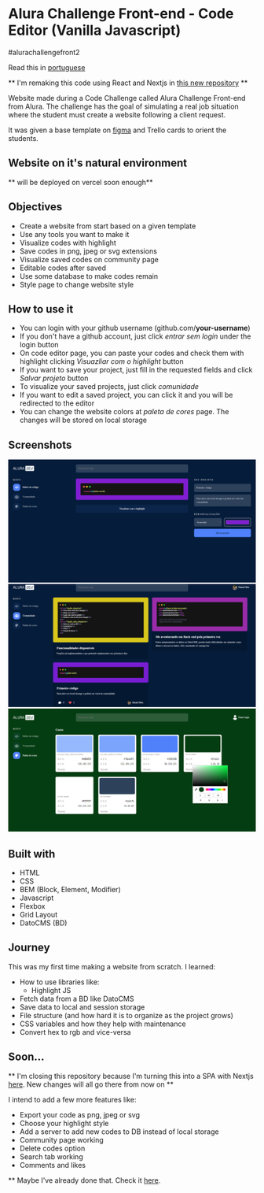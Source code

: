 # Alura Challenge Front-end - Code Editor (Vanilla Javascript)

#alurachallengefront2

Read this in [portuguese](./README.md)

** I'm remaking this code using React and Nextjs in [this new repository](https://github.com/daniel-ben/code-editor) **

Website made during a Code Challenge called Alura Challenge Front-end from Alura. The challenge has the goal of simulating a real job situation where the student must create a website following a client request.

It was given a base template on [figma](https://www.figma.com/file/Ve4hpTfmMa7yAFneoGtGKD/Alura-Challenge---Edição-Front-end?node-id=207%3A1446) and Trello cards to orient the students. 

## Website on it's natural environment
** will be deployed on vercel soon enough**

## Objectives

- Create a website from start based on a given template
- Use any tools you want to make it
- Visualize codes with highlight
- Save codes in png, jpeg or svg extensions
- Visualize saved codes on community page
- Editable codes after saved
- Use some database to make codes remain
- Style page to change website style

## How to use it
- You can login with your github username (github.com/**your-username**)
- If you don't have a github account, just click *entrar sem login* under the login button
- On code editor page, you can paste your codes and check them with highlight clicking *Visuazliar com o highlight* button
- If you want to save your project, just fill in the requested fields and click *Salvar projeto* button
- To visualize your saved projects, just click *comunidade*
- If you want to edit a saved project, you can click it and you will be redirected to the editor
- You can change the website colors at *paleta de cores* page. The changes will be stored on local storage

## Screenshots
![](./app/assets/img/editor-screen.png)
![](./app/assets/img/comunidade-screen.png)
![](./app/assets/img/style_guide-screen.png)

## Built with
- HTML
- CSS
- BEM (Block, Element, Modifier)
- Javascript
- Flexbox 
- Grid Layout
- DatoCMS (BD)

## Journey
This was my first time making a website from scratch. I learned:

- How to use libraries like:
  - Highlight JS
- Fetch data from a BD like DatoCMS
- Save data to local and session storage
- File structure (and how hard it is to organize as the project grows)
- CSS variables and how they help with maintenance 
- Convert hex to rgb and vice-versa

## Soon... 
** I'm closing this repository because I'm turning this into a SPA with Nextjs [here](https://github.com/daniel-ben/code-editor). New changes will all go there from now on **

I intend to add a few more features like:
- Export your code as png, jpeg or svg
- Choose your highlight style
- Add a server to add new codes to DB instead of local storage
- Community page working
- Delete codes option
- Search tab working
- Comments and likes

** Maybe I've already done that. Check it [here](https://github.com/daniel-ben/code-editor).
